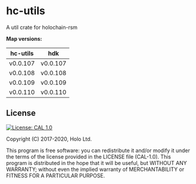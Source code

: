 # hc-utils

A util crate for holochain-rsm

**Map versions:**

| hc-utils | hdk      |
| -------- | -------- |
| v0.0.107 | v0.0.107 |
| v0.0.108 | v0.0.108 |
| v0.0.109 | v0.0.109 |
| v0.0.110 | v0.0.110 |

## License

[![License: CAL 1.0](https://img.shields.io/badge/License-CAL%201.0-blue.svg)](https://github.com/holochain/cryptographic-autonomy-license)

Copyright (C) 2017-2020, Holo Ltd.

This program is free software: you can redistribute it and/or modify it under the terms of the license
provided in the LICENSE file (CAL-1.0). This program is distributed in the hope that it will be useful,
but WITHOUT ANY WARRANTY; without even the implied warranty of MERCHANTABILITY or FITNESS FOR A PARTICULAR PURPOSE.
